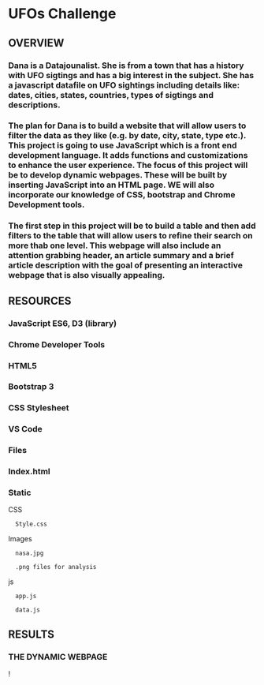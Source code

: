 # UFOs Challenge

## OVERVIEW

### Dana is a Datajounalist.  She is from a town that has a history with UFO sigtings and has a big interest in the subject.  She has a javascript datafile on UFO sightings including details like: dates, cities, states, countries, types of sigtings and descriptions.

### The plan for Dana is to build a website that will allow users to filter the data as they like (e.g. by date, city, state, type etc.).  This project is going to use JavaScript which is a front end development language.  It adds functions and customizations to enhance the user experience.  The focus of this project will be to develop dynamic webpages.  These will be built by inserting JavaScript into an HTML page.  WE will also incorporate our knowledge of CSS, bootstrap and Chrome Development tools.

### The first step in this project will be to build a table and then add filters to the table that will allow users to refine their search on more thab one level.  This webpage will also include an attention grabbing header, an article summary and a brief article description with the goal of presenting an interactive webpage that is also visually appealing.

## RESOURCES

### JavaScript ES6, D3 (library)

### Chrome Developer Tools

### HTML5

### Bootstrap 3

### CSS Stylesheet

### VS Code

### Files

### Index.html

### Static

  CSS
  
      Style.css
      
  Images
  
      nasa.jpg
      
      .png files for analysis
      
  js
  
      app.js
      
      data.js
      
## RESULTS

### THE DYNAMIC WEBPAGE

!
      
